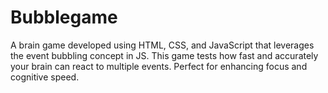 # Bubblegame
A brain game developed using HTML, CSS, and JavaScript that leverages the event bubbling concept in JS. This game tests how fast and accurately your brain can react to multiple events. Perfect for enhancing focus and cognitive speed.
